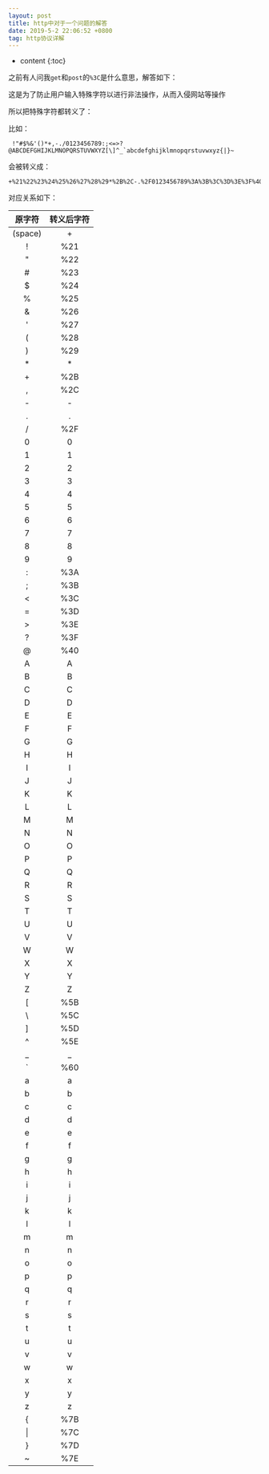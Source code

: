```yaml
---
layout: post
title: http中对于一个问题的解答
date: 2019-5-2 22:06:52 +0800
tag: http协议详解
---
```


* content
{:toc}

之前有人问我`get`和`post`的`%3C`是什么意思，解答如下：

这是为了防止用户输入特殊字符以进行非法操作，从而入侵网站等操作

所以把特殊字符都转义了：

比如：

```
 !"#$%&'()*+,-./0123456789:;<=>?@ABCDEFGHIJKLMNOPQRSTUVWXYZ[\]^_`abcdefghijklmnopqrstuvwxyz{|}~
```

会被转义成：

```
+%21%22%23%24%25%26%27%28%29*%2B%2C-.%2F0123456789%3A%3B%3C%3D%3E%3F%40ABCDEFGHIJKLMNOPQRSTUVWXYZ%5B%5C%5D%5E_%60abcdefghijklmnopqrstuvwxyz%7B%7C%7D%7E
```

对应关系如下：

| 原字符 | 转义后字符 |
|:------:|:----------:|
| (space) | + |
| ! | %21 |
| " | %22 |
| # | %23 |
| $ | %24 |
| % | %25 |
| & | %26 |
| ' | %27 |
| ( | %28 |
| ) | %29 |
| * | * |
| + | %2B |
| , | %2C |
| \- | \- |
| . | . |
| / | %2F |
| 0 | 0 |
| 1 | 1 |
| 2 | 2 |
| 3 | 3 |
| 4 | 4 |
| 5 | 5 |
| 6 | 6 |
| 7 | 7 |
| 8 | 8 |
| 9 | 9 |
| : | %3A |
| ; | %3B |
| < | %3C |
| = | %3D |
| > | %3E |
| ? | %3F |
| @ | %40 |
| A | A |
| B | B |
| C | C |
| D | D |
| E | E |
| F | F |
| G | G |
| H | H |
| I | I |
| J | J |
| K | K |
| L | L |
| M | M |
| N | N |
| O | O |
| P | P |
| Q | Q |
| R | R |
| S | S |
| T | T |
| U | U |
| V | V |
| W | W |
| X | X |
| Y | Y |
| Z | Z |
| [ | %5B |
| \ | %5C |
| ] | %5D |
| ^ | %5E |
| _ | _ |
| ` | %60 |
| a | a |
| b | b |
| c | c |
| d | d |
| e | e |
| f | f |
| g | g |
| h | h |
| i | i |
| j | j |
| k | k |
| l | l |
| m | m |
| n | n |
| o | o |
| p | p |
| q | q |
| r | r |
| s | s |
| t | t |
| u | u |
| v | v |
| w | w |
| x | x |
| y | y |
| z | z |
| { | %7B |
| \| | %7C |
| } | %7D |
| ~ | %7E |